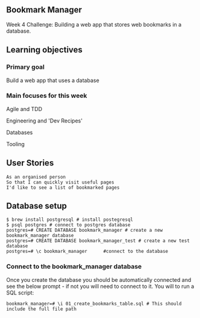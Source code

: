 Bookmark Manager
-----------------

Week 4 Challenge: Building a web app that stores web bookmarks in a database.

## Learning objectives
### Primary goal
Build a web app that uses a database

### Main focuses for this week
Agile and TDD

Engineering and 'Dev Recipes'

Databases

Tooling

## User Stories

```
As an organised person
So that I can quickly visit useful pages
I'd like to see a list of bookmarked pages
```

## Database setup

```
$ brew install postgresql # install postegresql
$ psql postgres # connect to postgres database
postgres=# CREATE DATABASE bookmark_manager # create a new bookmark_manager database
postgres=# CREATE DATABASE bookmark_manager_test # create a new test database
postgres=# \c bookmark_manager      #connect to the database
```

### Connect to the bookmark_manager database

Once you create the database you should be automatically connected and see the below prompt - if not you will need to connect to it. You will to run a SQL script:
```
bookmark_manager=# \i 01_create_bookmarks_table.sql # This should include the full file path
```
